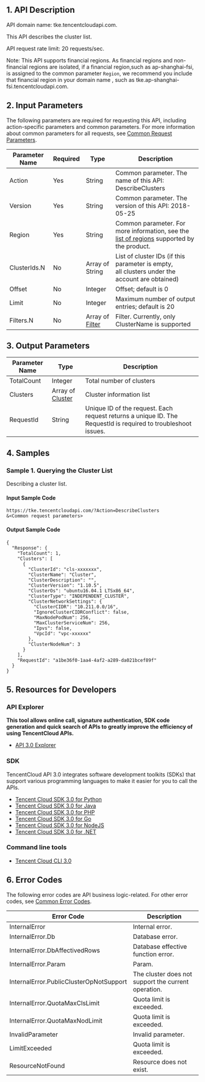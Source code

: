 ## 1. API Description

API domain name: tke.tencentcloudapi.com.

This API describes the cluster list.

API request rate limit: 20 requests/sec.

Note: This API supports financial regions. As financial regions and non-financial regions are isolated, if a financial region,such as ap-shanghai-fsi, is assigned to the common parameter `Region`, we recommend you include that financial region in your domain name , such as tke.ap-shanghai-fsi.tencentcloudapi.com.



## 2. Input Parameters

The following parameters are required for requesting this API, including action-specific parameters and common parameters. For more information about common parameters for all requests, see [Common Request Parameters](/document/api/457/31856).

| Parameter Name | Required | Type | Description |
|---------|---------|---------|---------|
| Action | Yes | String | Common parameter. The name of this API: DescribeClusters |
| Version | Yes | String | Common parameter. The version of this API: 2018-05-25 |
| Region | Yes | String | Common parameter. For more information, see the [list of regions](/document/api/457/31856#.E5.9C.B0.E5.9F.9F.E5.88.97.E8.A1.A8) supported by the product.
| ClusterIds.N | No | Array of String | List of cluster IDs (if this parameter is empty, <br/>all clusters under the account are obtained) |
| Offset | No | Integer | Offset; default is 0 |
| Limit | No | Integer | Maximum number of output entries; default is 20 |
| Filters.N | No | Array of [Filter](/document/api/457/31866#Filter) | Filter. Currently, only ClusterName is supported |

## 3. Output Parameters

| Parameter Name | Type | Description |
|---------|---------|---------|
| TotalCount | Integer | Total number of clusters |
| Clusters | Array of [Cluster](/document/api/457/31866#Cluster) | Cluster information list |
| RequestId | String | Unique ID of the request. Each request returns a unique ID. The RequestId is required to troubleshoot issues.  |

## 4. Samples

### Sample 1. Querying the Cluster List

Describing a cluster list.

#### Input Sample Code

```
https://tke.tencentcloudapi.com/?Action=DescribeClusters
&<Common request parameters>
```

#### Output Sample Code

```
{
  "Response": {
    "TotalCount": 1,
    "Clusters": [
      {
        "ClusterId": "cls-xxxxxxx",
        "ClusterName": "Cluster",
        "ClusterDescription": "",
        "ClusterVersion": "1.10.5",
        "ClusterOs": "ubuntu16.04.1 LTSx86_64",
        "ClusterType": "INDEPENDENT_CLUSTER",
        "ClusterNetworkSettings": {
          "ClusterCIDR": "10.211.0.0/16",
          "IgnoreClusterCIDRConflict": false,
          "MaxNodePodNum": 256,
          "MaxClusterServiceNum": 256,
          "Ipvs": false,
          "VpcId": "vpc-xxxxxx"
        },
        "ClusterNodeNum": 3
      }
    ],
    "RequestId": "a1be36f0-1aa4-4af2-a289-da021bcef89f"
  }
}
```


## 5. Resources for Developers

### API Explorer

**This tool allows online call, signature authentication, SDK code generation and quick search of APIs to greatly improve the efficiency of using TencentCloud APIs.**

* [API 3.0 Explorer](https://console.cloud.tencent.com/api/explorer?Product=tke&Version=2018-05-25&Action=DescribeClusters)

### SDK

TencentCloud API 3.0 integrates software development toolkits (SDKs) that support various programming languages to make it easier for you to call the APIs.

* [Tencent Cloud SDK 3.0 for Python](https://github.com/TencentCloud/tencentcloud-sdk-python)
* [Tencent Cloud SDK 3.0 for Java](https://github.com/TencentCloud/tencentcloud-sdk-java)
* [Tencent Cloud SDK 3.0 for PHP](https://github.com/TencentCloud/tencentcloud-sdk-php)
* [Tencent Cloud SDK 3.0 for Go](https://github.com/TencentCloud/tencentcloud-sdk-go)
* [Tencent Cloud SDK 3.0 for NodeJS](https://github.com/TencentCloud/tencentcloud-sdk-nodejs)
* [Tencent Cloud SDK 3.0 for .NET](https://github.com/TencentCloud/tencentcloud-sdk-dotnet)

### Command line tools

* [Tencent Cloud CLI 3.0](https://cloud.tencent.com/document/product/440/6176)

## 6. Error Codes

The following error codes are API business logic-related. For other error codes, see [Common Error Codes](/document/api/457/15694#.E5.85.AC.E5.85.B1.E9.94.99.E8.AF.AF.E7.A0.81).

| Error Code | Description |
|---------|---------|
| InternalError | Internal error. |
| InternalError.Db | Database error. |
| InternalError.DbAffectivedRows | Database effective function error. |
| InternalError.Param | Param. |
| InternalError.PublicClusterOpNotSupport | The cluster does not support the current operation. |
| InternalError.QuotaMaxClsLimit | Quota limit is exceeded. |
| InternalError.QuotaMaxNodLimit | Quota limit is exceeded. |
| InvalidParameter | Invalid parameter. |
| LimitExceeded | Quota limit is exceeded. |
| ResourceNotFound | Resource does not exist. |

